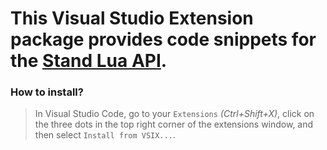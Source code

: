 # This Visual Studio Extension package provides code snippets for the [Stand Lua API](https://stand.gg/help/lua-api-documentation).

### How to install?

> In Visual Studio Code, go to your `Extensions` *(Ctrl+Shift+X)*, click on the three dots in the top right corner of the extensions window, and then select `Install from VSIX...`.
